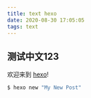 ```yaml
---
title: text hexo
date: 2020-08-30 17:05:05
tags: text
---
```


## 测试中文123

欢迎来到 [hexo](https://iaai.ml)!

```bash
$ hexo new "My New Post"
```